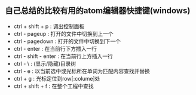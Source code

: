 ## 自己总结的比较有用的atom编辑器快捷键(windows)

* ctrl + shift + p : 调出控制面板
* ctrl - pageup : 打开的文件中切换到上一个
* ctrl - pagedown : 打开的文件中切换到下一个
* ctrl - enter : 在当前行下方插入一行
* ctrl - shift - enter : 在当前行上方插入一行
* ctrl - \ : (显示/隐藏)目录树
* ctrl - e : 以当前选中或光标所在单词为匹配内容查找并替换
* ctrl + g : 光标定位到row[:colume]处
* ctrl + shift + f : 在整个工程中查找

